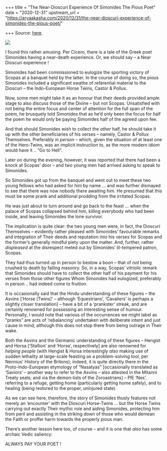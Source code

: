 +++
title = "The Near-Dioscuri Experience Of Simonides The Pious Poet"
date = "2020-12-31"
upstream_url = "https://aryaakasha.com/2020/12/31/the-near-dioscuri-experience-of-simonides-the-pious-poet/"

+++
Source: [here](https://aryaakasha.com/2020/12/31/the-near-dioscuri-experience-of-simonides-the-pious-poet/).

![](https://aryaakasha.files.wordpress.com/2020/12/rel0107.jpg?w=1024)

I found this rather amusing. Per Cicero, there is a tale of the Greek
poet Simonides having a near-death experience. Or, we should say – a
Near Dioscuri experience !

Simonides had been commissioned to eulogize the sporting victory of
Scopas at a banquet held by the latter. In the course of doing so, the
pious Simonides included a significant swathe of referential material to
the Dioscuri – the Indo-European Horse Twins, Castor & Pollux.

Now, some men might take it as an honour that their deeds provided ample
stage to also discuss those of the Divine – but not Scopas. Unsatisfied
with not being the entire focus and center of attention for the full
span of the poem, he brusquely told Simonides that as he’d only been the
focus for half the poem he would only be paying Simonides half of the
agreed upon fee.

And that should Simonides wish to collect the *other* half, he should
take it up with the other beneficiaries of his verses – namely, Castor &
Pollux Themselves. Preferably *in person* – which, given the situation
of at least one of the Hero-Twins, was an implicit instruction to, as
the more modern idiom would have it .. “Go to Hell”.

Later on during the evening, however, it was reported that there had
been a knock at Scopas’ door – and two young men had arrived asking to
speak to Simonides.

So Simonides got up from the banquet and went out to meet these two
young fellows who had asked for him by name … and was further dismayed
to see that there was now nobody there awaiting him. He presumed that
this must be some prank and additional prodding from the irritated
Scopas.

He was just about to turn around and go back to the feast … when the
palace of Scopas collapsed behind him, killing everybody who had been
inside, and leaving Simonides the lone survivor.

The implication is quite clear: the two young men were, in fact, the
Dioscuri Themselves – evidently rather pleased with Simonides’
favourable remarks and integration of Their deeds and reputation into
his verses for Scopas and the former’s generally mindful piety upon the
matter. And, further, rather *displeased* at the disrespect meted out by
Simonides’ ill-tempered patron, Scopas.

They had thus turned up in person to bestow a boon – that of *not* being
crushed to death by falling masonry. So, in a way, Scopas’ vitriolic
remark that Simonides should have to collect the other half of his
payment for his verses from those other figures Whom Simonides had
eulogized, preferably in person .. had indeed come to fruition.

It is occasionally said that the Hindu understanding of these figures –
the Asvins \[‘Horse \[Twins\]’ – although ‘Equestrians’, ‘Cavaliers’ is
perhaps a slightly closer translation\] – have a bit of a ‘prankster’
streak, and are certainly renowned for possessing an interesting sense
of humour. Personally, I would note that various of the occurrences we
might label as “pranks” are acts of ‘rebalancing’ undertaken with
deliberate intent and just cause in mind; although this does not stop
there from being outrage in Their wake.

Both the Asvins and the Germanic understanding of these figures –
Hengist and Horsa \[‘Stallion’ and ‘Horse’, respectively\] are also
renowned for *helping people* (with Hengist & Horsa interestingly *also*
making use of sudden lethality at large-scale feasting as a
problem-solving tool, per Nennius’ History of the Britons); indeed, it
is quite directly there in the Proto-Indo-European etymology of
“Nasatyas” \[occasionally translated as ‘Saviors’ – another way to refer
to the Asvins – also attested in the Mitanni Treaty seals; and via the
demon-lists of the Zoroastrians\] – PIE ‘Nes’, referring to a refuge,
getting home (particularly getting home safely), and to healing (being
restored to the proper, uninjured state).

As we can see here, therefore, the story of Simonides thusly features
not merely an ‘encounter’ with the Dioscuri Horse-Twins … but the Horse
Twins carrying out exactly Their mythic role and aiding Simonides,
protecting him from peril and assisting in the striking down of those
who would demean the Faith or proffer harm towards the properly pious
man.

There’s another lesson here too, of course – and it is one that *also*
has some archaic Vedic saliency:

ALWAYS PAY YOUR POET !
